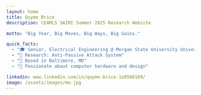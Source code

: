```yaml
---
layout: home
title: Quyme Brice
description: CEAMLS SAIRI Summer 2025 Research Website

motto: "Big Year, Big Moves, Big Ways, Big Gains."

quick_facts:
  - "🎓 Senior, Electrical Engineering @ Morgan State University University"
  - "🔬 Research: Anti-Passive Attack System"
  - "📍 Based in Baltimore, MD"
  - "🚀 Passionate about computer hardware and design"

linkedin: www.linkedin.com/in/quyme-brice-1a9588169/
image: /assets/images/me.jpg
---
```

